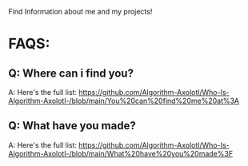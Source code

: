 Find Information about me and my projects! 

# FAQS:

## Q: Where can i find you?

A: Here's the full list: https://github.com/Algorithm-Axolotl/Who-Is-Algorithm-Axolotl-/blob/main/You%20can%20find%20me%20at%3A

## Q: What have you made?

A: Here's the full list: https://github.com/Algorithm-Axolotl/Who-Is-Algorithm-Axolotl-/blob/main/What%20have%20you%20made%3F
